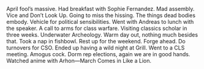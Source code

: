 April fool’s massive. Had breakfast with Sophie Fernandez. Mad assembly. Vice and Don’t Look Up. Going to miss the hissing. The things dead bodies embody. Vehicle for political sensibilities. Went with Andreas to lunch with the speaker. A call to arms for class warfare. Visiting classics scholar in three weeks. Underwater Archeology. Warm day out, nothing much besides that. Took a nap in fishbowl. Rest up for the weekend. Forge ahead. Do turnovers for CSO. Ended up having a wild night at Grill. Went to a CLS meeting. Amogus cock. Dorm rep elections, again we are in good hands. Watched anime with Arhon—March Comes in Like a Lion.
